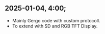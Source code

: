 ## 2025-01-04, 4:00;
- Mainly Gergo code with custom protocoll.
- To extend with SD and RGB TFT Display.
